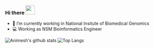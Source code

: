 ### Hi there <img src="https://raw.githubusercontent.com/MartinHeinz/MartinHeinz/master/wave.gif" width="30px">

- 💼 I’m currently working in National Insitute of Biomedical Genomics
- 💻 Working as NSM Bioinformatics Engineer

![Animesh's github stats](https://github-readme-stats.vercel.app/api?username=animesh-workplace&theme=dark&show_icons=true&hide_border=true) ![Top Langs](https://github-readme-stats.vercel.app/api/top-langs/?username=animesh-workplace&hide_border=true&theme=dark&layout=compact)


